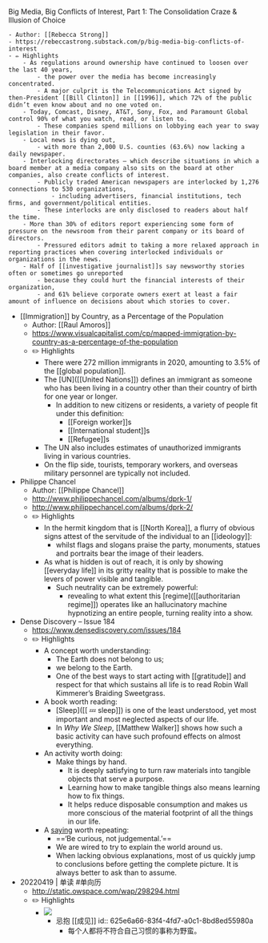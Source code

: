 Big Media, Big Conflicts of Interest, Part 1: The Consolidation Craze & Illusion of Choice

	- Author: [[Rebecca Strong]]
	- https://rebeccastrong.substack.com/p/big-media-big-conflicts-of-interest
	- ✏️ Highlights
		- As regulations around ownership have continued to loosen over the last 40 years,
			- the power over the media has become increasingly concentrated.
			- A major culprit is the Telecommunications Act signed by then-President [[Bill Clinton]] in [[1996]], which 72% of the public didn’t even know about and no one voted on.
		- Today, Comcast, Disney, AT&T, Sony, Fox, and Paramount Global control 90% of what you watch, read, or listen to.
			- These companies spend millions on lobbying each year to sway legislation in their favor.
		- Local news is dying out,
			- with more than 2,000 U.S. counties (63.6%) now lacking a daily newspaper.
		- Interlocking directorates — which describe situations in which a board member at a media company also sits on the board at other companies, also create conflicts of interest.
			- Publicly traded American newspapers are interlocked by 1,276 connections to 530 organizations,
				- including advertisers, financial institutions, tech ﬁrms, and government/political entities.
			- These interlocks are only disclosed to readers about half the time.
		- More than 30% of editors report experiencing some form of pressure on the newsroom from their parent company or its board of directors.
			- Pressured editors admit to taking a more relaxed approach in reporting practices when covering interlocked individuals or organizations in the news.
		- Half of [[investigative journalist]]s say newsworthy stories often or sometimes go unreported
			- because they could hurt the financial interests of their organization,
			- and 61% believe corporate owners exert at least a fair amount of influence on decisions about which stories to cover.
- [[Immigration]] by Country, as a Percentage of the Population
	- Author: [[Raul Amoros]]
	- https://www.visualcapitalist.com/cp/mapped-immigration-by-country-as-a-percentage-of-the-population
	- ✏️ Highlights
		- There were 272 million immigrants in 2020, amounting to 3.5% of the [[global population]].
		- The [UN]([[United Nations]]) defines an immigrant as someone who has been living in a country other than their country of birth for one year or longer.
			- In addition to new citizens or residents, a variety of people fit under this definition:
				- [[Foreign worker]]s
				- [[International student]]s
				- [[Refugee]]s
		- The UN also includes estimates of unauthorized immigrants living in various countries.
		- On the flip side, tourists, temporary workers, and overseas military personnel are typically not included.
- Philippe Chancel
	- Author: [[Philippe Chancel]]
	- http://www.philippechancel.com/albums/dprk-1/
	- http://www.philippechancel.com/albums/dprk-2/
	- ✏️ Highlights
		- In the hermit kingdom that is [[North Korea]], a flurry of obvious signs attest of the servitude of the individual to an [[ideology]]:
			- whilst flags and slogans praise the party, monuments, statues and portraits bear the image of their leaders.
		- As what is hidden is out of reach, it is only by showing [[everyday life]] in its gritty reality that is possible to make the levers of power visible and tangible.
			- Such neutrality can be extremely powerful:
				- revealing to what extent this [regime]([[authoritarian regime]]) operates like an hallucinatory machine hypnotizing an entire people, turning reality into a show.
- Dense Discovery – Issue 184
	- https://www.densediscovery.com/issues/184
	- ✏️ Highlights
		- A concept worth understanding:
			- The Earth does not belong to us;
			- we belong to the Earth.
			- One of the best ways to start acting with [[gratitude]] and respect for that which sustains all life is to read Robin Wall Kimmerer’s Braiding Sweetgrass.
		- A book worth reading:
			- [Sleep]([[ 💤 sleep]]) is one of the least understood, yet most important and most neglected aspects of our life.
			- In _Why We Sleep_, [[Matthew Walker]] shows how such a basic activity can have such profound effects on almost everything.
		- An activity worth doing:
			- Make things by hand.
				- It is deeply satisfying to turn raw materials into tangible objects that serve a purpose.
				- Learning how to make tangible things also means learning how to fix things.
				- It helps reduce disposable consumption and makes us more conscious of the material footprint of all the things in our life.
		- A [saying](((625e6a66-83f4-4fd7-a0c1-8bd8ed55980a))) worth repeating:
			- ==‘Be curious, not judgemental.’==
			- We are wired to try to explain the world around us.
			- When lacking obvious explanations, most of us quickly jump to conclusions before getting the complete picture. It is always better to ask than to assume.
- 20220419 | 单读 #单向历
	- http://static.owspace.com/wap/298294.html
	- ✏️ Highlights
		- ![](https://img.owspace.com/Public/uploads/Picture/2022-03-31/6245236a3daba.jpg)
			- 忌抱 [[成见]]
			  id:: 625e6a66-83f4-4fd7-a0c1-8bd8ed55980a
				- 每个人都将不符合自己习惯的事称为野蛮。